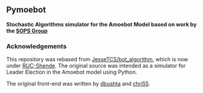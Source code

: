 ## Pymoebot
**Stochastic Algorithms simulator for the Amoebot Model based on work by the [SOPS Group](https://sops.engineering.asu.edu/)**

### Acknowledgements

This repository was rebased from [JesseTCS/bot_algorithm](#), which is now under [RUC-Shende](https://github.com/RUC-Shende/programmable_particles_app_engine). The original source was intended as a simulator for Leader Election in the Amoebot model using Python.

The original front-end was written by [dbushta](https://github.com/dbushta) and [chri55](https://github.com/chri55).
